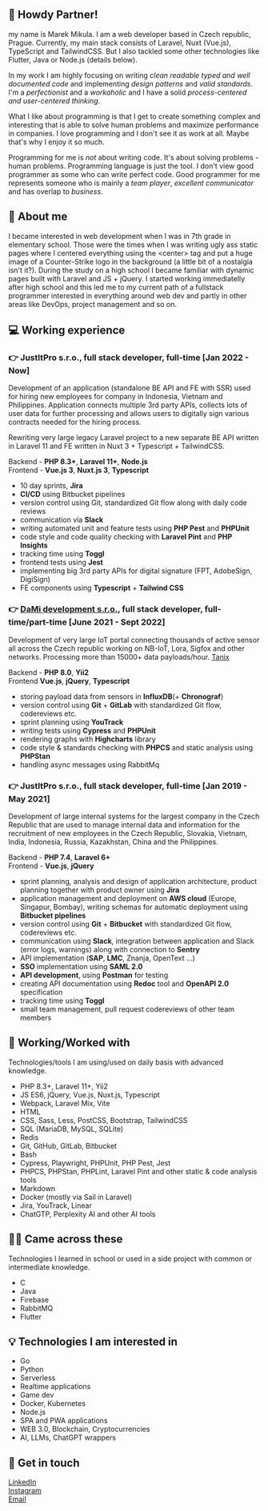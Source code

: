 ## 🤠 Howdy Partner!

my name is Marek Mikula. I am a web developer based in Czech republic, Prague. Currently, my main stack consists of Laravel, Nuxt (Vue.js), TypeScript and TailwindCSS. But I also tackled some other technologies like Flutter, Java or Node.js (details below).

In my work I am highly focusing on writing *clean readable typed and well documented code* and implementing *design patterns* and *valid standards*. I'm a *perfectionist* and a *workaholic* and I have a solid *process-centered and user-centered thinking*.

What I like about programming is that I get to create something complex and interesting that is able to solve human problems and maximize performance in companies. I love programming and I don't see it as work at all. Maybe that's why I enjoy it so much.

Programming for me is *not* about writing code. It's about solving problems - human problems. Programming language is just the tool. I don't view good programmer as some who can write perfect code. Good programmer for me represents someone who is mainly a *team player*, *excellent communicator* and has overlap to *business*.

## 🧙 About me

I became interested in web development when I was in 7th grade in elementary school. Those were the times when I was writing ugly ass static pages where I centered everything using the \<center\> tag and put a huge image of a Counter-Strike logo in the background (a little bit of a nostalgia isn't it?). During the study on a high school I became familiar with dynamic pages built with Laravel and JS + jQuery. I started working immediatelly after high school and this led me to my current path of a fullstack programmer interested in everything around web dev and partly in other areas like DevOps, project management and so on.

## 💻 Working experience

### 👉 JustItPro s.r.o., full stack developer, full-time \[Jan 2022 - Now\]

Development of an application (standalone BE API and FE with SSR) used for hiring new employees for company in Indonesia, Vietnam and Philippines. Application connects multiple 3rd party APIs, collects lots of user data for further processing and allows users to digitally sign various contracts needed for the hiring process.

Rewriting very large legacy Laravel project to a new separate BE API written in Laravel 11 and FE written in Nuxt 3 + Typescript + TailwindCSS.

Backend - **PHP 8.3+**, **Laravel 11+**, **Node.js**<br>
Frontend - **Vue.js 3**, **Nuxt.js 3**, **Typescript**

- 10 day sprints, **Jira**
- **CI/CD** using Bitbucket pipelines
- version control using Git, standardized Git flow along with daily code reviews
- communication via **Slack**
- writing automated unit and feature tests using **PHP Pest** and **PHPUnit**
- code style and code quality checking with **Laravel Pint** and **PHP Insights**
- tracking time using **Toggl**
- frontend tests using **Jest**
- implementing big 3rd party APIs for digital signature (FPT, AdobeSign, DigiSign)
- FE components using **Typescript** + **Tailwind CSS**

### 👉 [DaMi development s.r.o.](https://www.damidev.com/), full stack developer, full-time/part-time \[June 2021 - Sept 2022\]

Development of very large IoT portal connecting thousands of active sensor all across the Czech republic working on NB-IoT, Lora, Sigfox and other networks. Processing more than 15000+ data payloads/hour. [Tanix](https://tanix.cz/)

Backend - **PHP 8.0**, **Yii2**<br>
Frontend **Vue.js**, **jQuery**, **Typescript**

- storing payload data from sensors in **InfluxDB**(+ **Chronograf**)
- version control using **Git** + **GitLab** with standardized Git flow, codereviews etc.
- sprint planning using **YouTrack**
- writing tests using **Cypress** and **PHPUnit**
- rendering graphs with **Highcharts** library
- code style & standards checking with **PHPCS** and static analysis using **PHPStan**
- handling async messages using RabbitMq

### 👉 JustItPro s.r.o., full stack developer, full-time \[Jan 2019 - May 2021\]

Development of large internal systems for the largest company in the Czech Republic that are used to manage internal data and information for the recruitment of new employees in the Czech Republic, Slovakia, Vietnam, India, Indonesia, Russia, Kazakhstan, China and the Philippines.

Backend - **PHP 7.4**, **Laravel 6+**<br>
Frontend - **Vue.js**, **jQuery**

- sprint planning, analysis and design of application architecture, product planning together with product owner using **Jira**
- application management and deployment on **AWS cloud** (Europe, Singapur, Bombay), writing schemas for automatic deployment using **Bitbucket pipelines**
- version control using **Git** + **Bitbucket** with standardized Git flow, codereviews etc.
- communication using **Slack**, integration between application and Slack (error logs, warnings) along with connection to **Sentry**
- API implementation (**SAP**, **LMC**, Znanja, OpenText ...)
- **SSO** implementation using **SAML 2.0**
- **API development**, using **Postman** for testing
- creating API documentation using **Redoc** tool and **OpenAPI 2.0** specification
- tracking time using **Toggl**
- small team management, pull request codereviews of other team members

## 💪 Working/Worked with

Technologies/tools I am using/used on daily basis with advanced knowledge.
  
- PHP 8.3+, Laravel 11+, Yii2
- JS ES6, jQuery, Vue.js, Nuxt.js, Typescript
- Webpack, Laravel Mix, Vite
- HTML
- CSS, Sass, Less, PostCSS, Bootstrap, TailwindCSS
- SQL (MariaDB, MySQL, SQLite)
- Redis
- Git, GitHub, GitLab, Bitbucket
- Bash
- Cypress, Playwright, PHPUnit, PHP Pest, Jest
- PHPCS, PHPStan, PHPLint, Laravel Pint and other static & code analysis tools
- Markdown
- Docker (mostly via Sail in Laravel)
- Jira, YouTrack, Linear
- ChatGTP, Perplexity AI and other AI tools

## 👨‍🦯 Came across these

Technologies I learned in school or used in a side project with common or intermediate knowledge.
  
- C
- Java
- Firebase
- RabbitMQ
- Flutter

## 💡 Technologies I am interested in

- Go
- Python
- Serverless
- Realtime applications
- Game dev
- Docker, Kubernetes
- Node.js
- SPA and PWA applications
- WEB 3.0, Blockchain, Cryptocurrencies
- AI, LLMs, ChatGPT wrappers

## 📩 Get in touch

[LinkedIn](https://www.linkedin.com/in/marek-mikula/)<br/>
[Instagram](https://www.instagram.com/susboycore/)<br/>
[Email](mailto:marek.mikula01@gmail.com)

